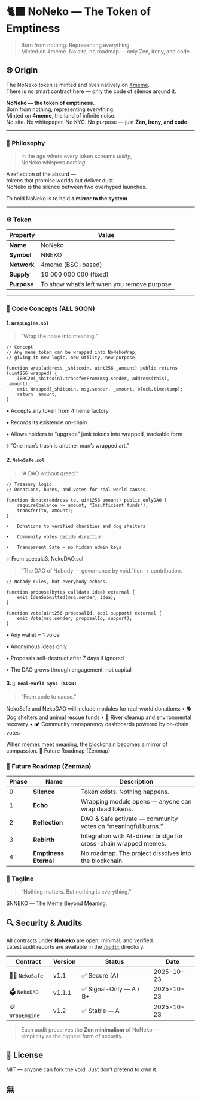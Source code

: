 # 🐈‍⬛ NoNeko — The Token of Emptiness  
> Born from nothing. Representing everything.  
> Minted on 4meme. No site, no roadmap — only Zen, irony, and code.
> 
## 🌐 Origin

The NoNeko token is minted and lives natively on [4meme](https://4meme.com).  
There is no smart contract here — only the code of silence around it.

**NoNeko — the token of emptiness.**  
Born from nothing, representing everything.  
Minted on **4meme**, the land of infinite noise.  
No site. No whitepaper. No KYC. No purpose — just **Zen, irony, and code.**

---

### 💭 Philosophy
> In the age where every token screams *utility*,  
> NoNeko whispers *nothing*.

A reflection of the absurd —  
tokens that promise worlds but deliver dust.  
NoNeko is the silence between two overhyped launches.  

To hold NoNeko is to hold **a mirror to the system**.

---

### ⚙️ Token

| Property | Value |
|-----------|--------|
| **Name** | NoNeko |
| **Symbol** | NNEKO |
| **Network** | 4meme (BSC-based) |
| **Supply** | 10 000 000 000 (fixed) |
| **Purpose** | To show what’s left when you remove purpose |

---

### 🧩 Code Concepts (ALL SOON)

#### 1. `WrapEngine.sol`
> "Wrap the noise into meaning."

```solidity
// Concept
// Any meme token can be wrapped into NoNekoWrap,
// giving it new logic, new utility, new purpose.

function wrap(address _shitcoin, uint256 _amount) public returns (uint256 wrapped) {
    IERC20(_shitcoin).transferFrom(msg.sender, address(this), _amount);
    emit Wrapped(_shitcoin, msg.sender, _amount, block.timestamp);
    return _amount; 
}
```
•	Accepts any token from 4meme factory

•	Records its existence on-chain

•	Allows holders to “upgrade” junk tokens into wrapped, trackable form

🌀 “One man’s trash is another man’s wrapped art.”

#### 2. `NekoSafe.sol`

> “A DAO without greed.”
```solidity
// Treasury logic
// Donations, burns, and votes for real-world causes.

function donate(address to, uint256 amount) public onlyDAO {
    require(balance >= amount, "Insufficient funds");
    transfer(to, amount);
}
```
	•	Donations to verified charities and dog shelters

	•	Community votes decide direction

	•	Transparent Safe — no hidden admin keys


💡 From specula3. NekoDAO.sol

> “The DAO of Nobody — governance by void.”tion → contribution.
```
// Nobody rules, but everybody echoes.

function propose(bytes calldata idea) external {
    emit IdeaSubmitted(msg.sender, idea);
}

function vote(uint256 proposalId, bool support) external {
    emit Vote(msg.sender, proposalId, support);
}
```

•	Any wallet = 1 voice

•	Anonymous ideas only

•	Proposals self-destruct after 7 days if ignored

•	The DAO grows through engagement, not capital

#### 3. `🐾 Real-World Sync (SOON)`

> “From code to cause.”

NekoSafe and NekoDAO will include modules for real-world donations:
	•	🐕 Dog shelters and animal rescue funds
	•	🌊 River cleanup and environmental recovery
	•	🏕️ Community transparency dashboards powered by on-chain votes

When memes meet meaning, the blockchain becomes a mirror of compassion.
🔮 Future Roadmap (Zenmap)
### 🔮 Future Roadmap (Zenmap)

| Phase | Name | Description |
|-------|------|-------------|
| 0 | **Silence** | Token exists. Nothing happens. |
| 1 | **Echo** | Wrapping module opens — anyone can wrap dead tokens. |
| 2 | **Reflection** | DAO & Safe activate — community votes on “meaningful burns.” |
| 3 | **Rebirth** | Integration with AI-driven bridge for cross-chain wrapped memes. |
| 4 | **Emptiness Eternal** | No roadmap. The project dissolves into the blockchain. |

### 🧘 Tagline

> “Nothing matters.
But nothing is everything.”

$NNEKO — The Meme Beyond Meaning.

## 🔍 Security & Audits

All contracts under **NoNeko** are open, minimal, and verified.  
Latest audit reports are available in the [`/audit`](./audit) directory.

| Contract | Version | Status | Date |
|-----------|----------|--------|------|
| 🧘‍♂️ `NekoSafe` | v1.1 | ✅ Secure (A) | 2025-10-23 |
| 🗳️ `NekoDAO` | v1.1.1 | ✅ Signal-Only — A / B+ | 2025-10-23 |
| 🪙 `WrapEngine` | v1.2 | ✅ Stable — A | 2025-10-23 |

> Each audit preserves the **Zen minimalism** of NoNeko —  
> simplicity as the highest form of security.

## 📜 License

MIT — anyone can fork the void.
Just don’t pretend to own it.

## 無



